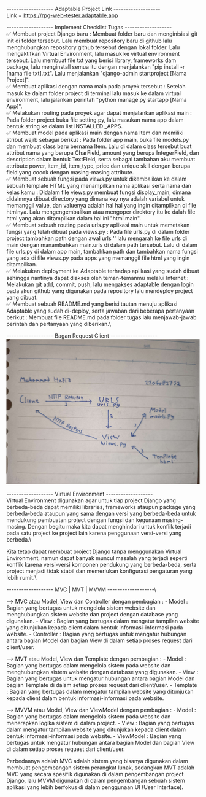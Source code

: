 ------------------- Adaptable Project Link -------------------\
Link = https://rpg-web-tester.adaptable.app

------------------- Implement Checklist Tugas -------------------\
✅ Membuat project Django baru : Membuat folder baru dan menginisiasi git init di folder tersebut. Lalu membuat repository baru di github lalu menghubungkan repository github tersebut dengan lokal folder. Lalu mengaktifkan Virtual Environment, lalu masuk ke virtual environment tersebut. Lalu membuat file txt yang berisi library, frameworks dam package, lalu menginstall semua itu dengan menjalankan "pip install -r [nama file txt].txt". Lalu menjalankan "django-admin startproject [Nama Project]".\
✅ Membuat aplikasi dengan nama main pada proyek tersebut : Setelah masuk ke dalam folder project di terminal lalu masuk ke dalam virtual environment, lalu jalankan perintah "python manage.py startapp [Nama App]".\
✅ Melakukan routing pada proyek agar dapat menjalankan aplikasi main : Pada folder project buka file setting.py, lalu masukan nama app dalam bentuk string ke dalam list INSTALLED
_APPS.\
✅ Membuat model pada aplikasi main dengan nama Item dan memiliki atribut wajib sebagai berikut : Pada folder app main, buka file models.py dan membuat class baru bernama Item. Lalu di dalam class tersebut buat attribut nama yang berupa CharField, amount yang berupa IntegerField, dan description dalam bentuk TextField, serta sebagai tambahan aku membuat attribute power, item_id, item_type, price dan unique skill dengan berupa field yang cocok dengan masing-masing attribute.\
✅ Membuat sebuah fungsi pada views.py untuk dikembalikan ke dalam sebuah template HTML yang menampilkan nama aplikasi serta nama dan kelas kamu : Didalam file views.py membuat fungsi display_main, dimana didalmnya dibuat directory yang dimana key nya adalah variabel untuk memanggil value, dan valuenya adalah hal hal yang ingin ditampilkan di file htmlnya. Lalu mengengembalikan atau mengoper direktory itu ke dalah file html yang akan ditampilkan dalam hal ini "html.main".\
✅ Membuat sebuah routing pada urls.py aplikasi main untuk memetakan fungsi yang telah dibuat pada views.py : Pada file urls.py di dalam folder project tambahkan path dengan awal urls '' lalu mengarah ke file urls di main dengan manambahkan main.urls di dalam path tersebut. Lalu di dalam file urls.py di dalam app main,  tambahkan path dan tambahkan nama fungsi yang ada di file views.py pada apps yang memanggil file html yang ingin ditampilkan.\
✅ Melakukan deployment ke Adaptable terhadap aplikasi yang sudah dibuat sehingga nantinya dapat diakses oleh teman-temanmu melalui Internet : Melakukan git add, commit, push, lalu mengakses adaptable dengan login pada akun github yang digunakan pada repository lalu mendeploy project yang dibuat.\
✅ Membuat sebuah README.md yang berisi tautan menuju aplikasi Adaptable yang sudah di-deploy, serta jawaban dari beberapa pertanyaan berikut : Membuat file README.md pada folder tugas lalu menjawab-jawab perintah dan pertanyaan yang diberikan.\

------------------- Bagan Request Client -------------------\
![Alt text](IMG_20230911_233741.jpg)

------------------- Virtual Environment -------------------\
Virtual Environment digunakan agar untuk tiap project Django yang berbeda-beda dapat memiliki libraries, frameworks ataupun package yang berbeda-beda ataupun yang sama dengan versi yang berbeda-beda untuk mendukung pembuatan project dengan fungsi dan kegunaan masing-masing. Dengan begitu maka kita dapat menghindari untuk konflik terjadi pada satu project ke project lain karena penggunaan versi-versi yang berbeda.\

Kita tetap dapat membuat project Django tanpa menggunakan Virtual Environment, namun dapat banyak muncul masalah yang terjadi seperti konflik karena versi-versi komponen pendukung yang berbeda-beda, serta project menjadi tidak stabil dan memerlukan konfigurasi pengaturan yang lebih rumit.\

------------------- MVC | MVT | MVVM -------------------\

--> MVC atau Model, View dan Controller dengan pembagian :
    - Model : Bagian yang bertugas untuk mengelola sistem website dan menghubungkan sistem website dan project dengan database yang digunakan.
    - View : Bagian yang bertugas dalam mengatur tampilan website yang ditunjukan kepada client dalam bentuk informasi-informasi pada website.
    - Controller : Bagian yang bertugas untuk mengatur hubungan antara bagian Model dan bagian View di dalam setiap proses request dari client/user.

--> MVT atau Model, View dan Template dengan pembagian :
    - Model : Bagian yang bertugas dalam mengelola sistem pada website dan menghubungkan sistem website dengan database yang digunakan.
    - View : Bagian yang bertugas untuk mengatur hubungan antara bagian Model dan bagian Template di dalam setiap proses request dari client/user.
    - Template : Bagian yang bertugas dalam mengatur tampilan website yang ditunjukan kepada client dalam bentuk informasi-informasi pada website.

--> MVVM atau Model, View dan ViewModel dengan pembagian :
    - Model : Bagian yang bertugas dalam mengelola sistem pada website dan menerapkan logika sistem di dalam project.
    - View : Bagian yang bertugas dalam mengatur tampilan website yang ditunjukan kepada client dalam bentuk informasi-informasi pada website.
    - ViewModel : Bagian yang bertugas untuk mengatur hubungan antara bagian Model dan bagian View di dalam setiap proses request dari client/user.

Perbedaanya adalah MVC adalah sistem yang bisanya digunakan dalam membuat pengembangan sistem perangkat lunak, sedangkan MVT adalah MVC yang secara spesifik digunakan di dalam pengembangan project Django, lalu MVVM digunakan di dalam pengembangan sebuah sistem aplikasi yang lebih berfokus di dalam penggunaan UI (User Interface).

